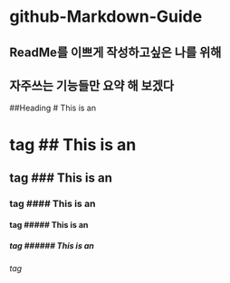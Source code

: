 # github-Markdown-Guide
## ReadMe를 이쁘게 작성하고싶은 나를 위해
## 자주쓰는 기능들만 요약 해 보겠다


##Heading
    # This is an <h1> tag
    ## This is an <h2> tag
    ### This is an <h3> tag
    #### This is an <h4> tag
    ##### This is an <h5> tag
    ###### This is an <h6> tag
